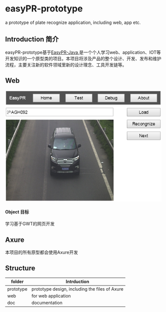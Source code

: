 # easyPR-prototype
a prototype of plate recognize application, including web, app etc. 

Introduction 简介
------------
easyPR-prototype基于[EasyPR-Java](https://github.com/mumu10/EasyPR-Java),是一个个人学习web、application、IOT等开发知识的一个原型类的项目。本项目将涉及产品的整个设计、开发、发布和维护流程，主要关注新的软件领域里新的设计理念、工具开发链等。

Web
------------
![EasyPR Web](doc/web.png)

#### Object 目标
学习基于GWT的网页开发

Axure
------------
本项目的所有原型都会使用Axure开发

Structure
------------
|folder | Intrduction 
|------|----------
| prototype |  prototype design, including the files of Axure
| web | for web application
| doc | documentation
